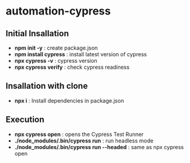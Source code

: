 # automation-cypress

## Initial Insallation
 * **npm init -y** : create package.json
 * **npm install cypress** : install latest version of cypress
 * **npx cypress -v** : cypress version
 * **npx cypress verify** : check cypress readiness

## Insallation with clone
 * **npx i** : Install dependencies in package.json

## Execution
* **npx cypress open** : opens the Cypress Test Runner
* **./node_modules/.bin/cypress run** : run headless mode
* **./node_modules/.bin/cypress run --headed** : same as npx cypress open